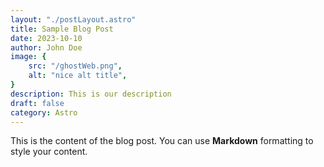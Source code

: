 ```yaml
---
layout: "./postLayout.astro"
title: Sample Blog Post
date: 2023-10-10
author: John Doe
image: {
    src: "/ghostWeb.png",
    alt: "nice alt title",
}
description: This is our description
draft: false
category: Astro
---
```


This is the content of the blog post. You can use **Markdown** formatting to style your content.
